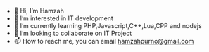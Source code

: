 - 👋 Hi, I’m Hamzah
- 👀 I’m interested in IT development
- 🌱 I’m currently learning PHP,Javascript,C++,Lua,CPP and nodejs
- 💞️ I’m looking to collaborate on IT Project
- 📫 How to reach me, you can email hamzahpurno@gmail.com

<!---
hamzah1897/hamzah1897 is a ✨ special ✨ repository because its `README.md` (this file) appears on your GitHub profile.
You can click the Preview link to take a look at your changes.
--->
